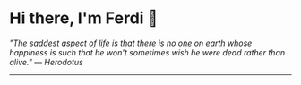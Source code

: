 <h1>Hi there, I'm Ferdi 👋</h1>

<p><em>
  "The saddest aspect of life is that there is no one on earth whose happiness is such that he won't sometimes wish he were dead rather than alive." — Herodotus
</em></p>

---
